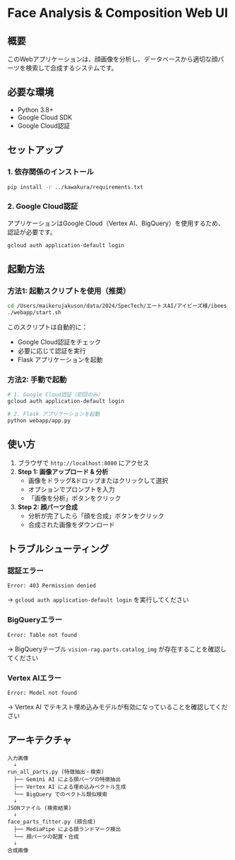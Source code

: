 # Face Analysis & Composition Web UI

## 概要
このWebアプリケーションは、顔画像を分析し、データベースから適切な顔パーツを検索して合成するシステムです。

## 必要な環境
- Python 3.8+
- Google Cloud SDK
- Google Cloud認証

## セットアップ

### 1. 依存関係のインストール
```bash
pip install -r ../kawakura/requirements.txt
```

### 2. Google Cloud認証
アプリケーションはGoogle Cloud（Vertex AI、BigQuery）を使用するため、認証が必要です。

```bash
gcloud auth application-default login
```

## 起動方法

### 方法1: 起動スクリプトを使用（推奨）
```bash
cd /Users/maikerujakuson/data/2024/SpecTech/エートスAI/アイビーズ様/ibees
./webapp/start.sh
```

このスクリプトは自動的に：
- Google Cloud認証をチェック
- 必要に応じて認証を実行
- Flask アプリケーションを起動

### 方法2: 手動で起動
```bash
# 1. Google Cloud認証（初回のみ）
gcloud auth application-default login

# 2. Flask アプリケーションを起動
python webapp/app.py
```

## 使い方

1. ブラウザで `http://localhost:8080` にアクセス
2. **Step 1: 画像アップロード & 分析**
   - 画像をドラッグ&ドロップまたはクリックして選択
   - オプションでプロンプトを入力
   - 「画像を分析」ボタンをクリック
3. **Step 2: 顔パーツ合成**
   - 分析が完了したら「顔を合成」ボタンをクリック
   - 合成された画像をダウンロード

## トラブルシューティング

### 認証エラー
```
Error: 403 Permission denied
```
→ `gcloud auth application-default login` を実行してください

### BigQueryエラー
```
Error: Table not found
```
→ BigQueryテーブル `vision-rag.parts.catalog_img` が存在することを確認してください

### Vertex AIエラー
```
Error: Model not found
```
→ Vertex AI でテキスト埋め込みモデルが有効になっていることを確認してください

## アーキテクチャ

```
入力画像
  ↓
run_all_parts.py (特徴抽出・検索)
  ├── Gemini AI による顔パーツの特徴抽出
  ├── Vertex AI による埋め込みベクトル生成
  └── BigQuery でのベクトル類似検索
  ↓
JSONファイル (検索結果)
  ↓
face_parts_fitter.py (顔合成)
  ├── MediaPipe による顔ランドマーク検出
  └── 顔パーツの配置・合成
  ↓
合成画像